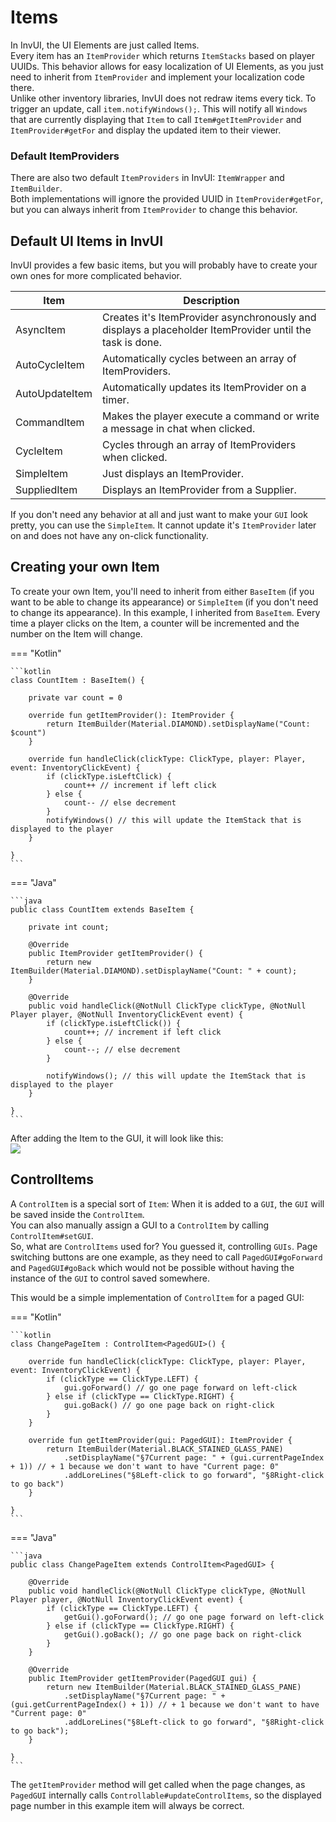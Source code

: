 # Items

In InvUI, the UI Elements are just called Items.  
Every item has an ``ItemProvider`` which returns ``ItemStacks`` based on player UUIDs. This behavior allows for easy localization of UI Elements, as you just need to inherit from ``ItemProvider`` and implement your localization code there.  
Unlike other inventory libraries, InvUI does not redraw items every tick. To trigger an update, call ``item.notifyWindows();``. This will notify all ``Windows`` that are currently displaying that ``Item`` to call ``Item#getItemProvider`` and ``ItemProvider#getFor`` and display the updated item to their viewer.

### Default ItemProviders
There are also two default ``ItemProviders`` in InvUI: ``ItemWrapper`` and ``ItemBuilder``.  
Both implementations will ignore the provided UUID in ``ItemProvider#getFor``, but you can always inherit from ``ItemProvider`` to change this behavior.

## Default UI Items in InvUI
InvUI provides a few basic items, but you will probably have to create your own ones for more complicated behavior.

| Item           | Description                                                                                              |
|----------------|----------------------------------------------------------------------------------------------------------|
| AsyncItem      | Creates it's ItemProvider asynchronously and displays a placeholder ItemProvider until the task is done. |
| AutoCycleItem  | Automatically cycles between an array of ItemProviders.                                                  |
| AutoUpdateItem | Automatically updates its ItemProvider on a timer.                                                       |
| CommandItem    | Makes the player execute a command or write a message in chat when clicked.                              |
| CycleItem      | Cycles through an array of ItemProviders when clicked.                                                   |
| SimpleItem     | Just displays an ItemProvider.                                                                           |
| SuppliedItem   | Displays an ItemProvider from a Supplier<ItemProvider>.                                                  |

If you don't need any behavior at all and just want to make your ``GUI`` look pretty, you can use the ``SimpleItem``. It cannot update it's ``ItemProvider`` later on and does not have any on-click functionality.

## Creating your own Item
To create your own Item, you'll need to inherit from either ``BaseItem`` (if you want to be able to change its appearance) or ``SimpleItem`` (if you don't need to change its appearance).
In this example, I inherited from ``BaseItem``.
Every time a player clicks on the Item, a counter will be incremented and the number on the Item will change.

=== "Kotlin"

    ```kotlin
    class CountItem : BaseItem() {
        
        private var count = 0
        
        override fun getItemProvider(): ItemProvider {
            return ItemBuilder(Material.DIAMOND).setDisplayName("Count: $count")
        }
        
        override fun handleClick(clickType: ClickType, player: Player, event: InventoryClickEvent) {
            if (clickType.isLeftClick) {
                count++ // increment if left click
            } else {
                count-- // else decrement
            }
            notifyWindows() // this will update the ItemStack that is displayed to the player
        }
        
    }
    ```

=== "Java"

    ```java
    public class CountItem extends BaseItem {
        
        private int count;
        
        @Override
        public ItemProvider getItemProvider() {
            return new ItemBuilder(Material.DIAMOND).setDisplayName("Count: " + count);
        }
        
        @Override
        public void handleClick(@NotNull ClickType clickType, @NotNull Player player, @NotNull InventoryClickEvent event) {
            if (clickType.isLeftClick()) {
                count++; // increment if left click
            } else {
                count--; // else decrement
            }
            
            notifyWindows(); // this will update the ItemStack that is displayed to the player
        }
        
    }
    ```

After adding the Item to the GUI, it will look like this:  
![](https://i.imgur.com/bTEFRqc.gif)

## ControlItems
A `ControlItem` is a special sort of `Item`: When it is added to a `GUI`, the `GUI` will be saved inside the `ControlItem`.  
You can also manually assign a GUI to a `ControlItem` by calling `ControlItem#setGUI`.  
So, what are `ControlItems` used for? You guessed it, controlling `GUIs`. Page switching buttons are one example, as they need to call ``PagedGUI#goForward`` and ``PagedGUI#goBack`` which would not be possible without having the instance of the ``GUI`` to control saved somewhere.

This would be a simple implementation of `ControlItem` for a paged GUI:

=== "Kotlin"

    ```kotlin
    class ChangePageItem : ControlItem<PagedGUI>() {
        
        override fun handleClick(clickType: ClickType, player: Player, event: InventoryClickEvent) {
            if (clickType == ClickType.LEFT) {
                gui.goForward() // go one page forward on left-click
            } else if (clickType == ClickType.RIGHT) {
                gui.goBack() // go one page back on right-click
            }
        }
        
        override fun getItemProvider(gui: PagedGUI): ItemProvider {
            return ItemBuilder(Material.BLACK_STAINED_GLASS_PANE)
                .setDisplayName("§7Current page: " + (gui.currentPageIndex + 1)) // + 1 because we don't want to have "Current page: 0"
                .addLoreLines("§8Left-click to go forward", "§8Right-click to go back")
        }
        
    }
    ```

=== "Java"

    ```java
    public class ChangePageItem extends ControlItem<PagedGUI> {
        
        @Override
        public void handleClick(@NotNull ClickType clickType, @NotNull Player player, @NotNull InventoryClickEvent event) {
            if (clickType == ClickType.LEFT) {
                getGui().goForward(); // go one page forward on left-click
            } else if (clickType == ClickType.RIGHT) {
                getGui().goBack(); // go one page back on right-click
            }
        }
        
        @Override
        public ItemProvider getItemProvider(PagedGUI gui) {
            return new ItemBuilder(Material.BLACK_STAINED_GLASS_PANE)
                .setDisplayName("§7Current page: " + (gui.getCurrentPageIndex() + 1)) // + 1 because we don't want to have "Current page: 0"
                .addLoreLines("§8Left-click to go forward", "§8Right-click to go back");
        }
        
    }
    ```

The `getItemProvider` method will get called when the page changes, as `PagedGUI` internally calls `Controllable#updateControlItems`, so the displayed page number in this example item will always be correct.